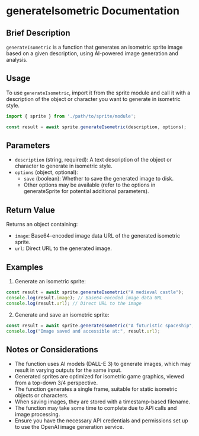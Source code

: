 # generateIsometric Documentation

## Brief Description
`generateIsometric` is a function that generates an isometric sprite image based on a given description, using AI-powered image generation and analysis.

## Usage
To use `generateIsometric`, import it from the sprite module and call it with a description of the object or character you want to generate in isometric style.

```javascript
import { sprite } from './path/to/sprite/module';

const result = await sprite.generateIsometric(description, options);
```

## Parameters
- `description` (string, required): A text description of the object or character to generate in isometric style.
- `options` (object, optional):
  - `save` (boolean): Whether to save the generated image to disk.
  - Other options may be available (refer to the options in generateSprite for potential additional parameters).

## Return Value
Returns an object containing:
- `image`: Base64-encoded image data URL of the generated isometric sprite.
- `url`: Direct URL to the generated image.

## Examples

1. Generate an isometric sprite:
```javascript
const result = await sprite.generateIsometric("A medieval castle");
console.log(result.image); // Base64-encoded image data URL
console.log(result.url); // Direct URL to the image
```

2. Generate and save an isometric sprite:
```javascript
const result = await sprite.generateIsometric("A futuristic spaceship", { save: true });
console.log("Image saved and accessible at:", result.url);
```

## Notes or Considerations
- The function uses AI models (DALL-E 3) to generate images, which may result in varying outputs for the same input.
- Generated sprites are optimized for isometric game graphics, viewed from a top-down 3/4 perspective.
- The function generates a single frame, suitable for static isometric objects or characters.
- When saving images, they are stored with a timestamp-based filename.
- The function may take some time to complete due to API calls and image processing.
- Ensure you have the necessary API credentials and permissions set up to use the OpenAI image generation service.